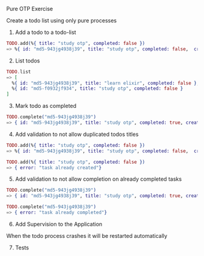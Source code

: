 Pure OTP Exercise

Create a todo list using only pure processes

1) Add a todo to a todo-list

```ex
TODO.add(%{ title: "study otp", completed: false })
=> %{ id: "md5-943jg4938j39", title: "study otp", completed: false,  created_at:"2018-10-02" }
```

2) List todos

```ex
TODO.list
=> [
  %{ id: "md5-943jg4938j39", title: "learn elixir", completed: false },
  %{ id: "md5-f0932jf934", title: "study otp", completed: false }
]
```

3) Mark todo as completed

```ex
TODO.complete("md5-943jg4938j39")
=> { id: "md5-943jg4938j39", title: "study otp", completed: true, created_at: "2018-10-03", completed_at:"2018-10-03" }
```

4) Add validation to not allow duplicated todos titles

```ex
TODO.add(%{ title: "study otp", completed: false })
=> %{ id: "md5-943jg4938j39", title: "study otp", completed: false,  created_at:"2018-10-02" }

TODO.add(%{ title: "study otp", completed: false })
=> { error: "task already created"}
```

5) Add validation to not allow completion on already completed tasks

```ex
TODO.complete("md5-943jg4938j39")
=> { id: "md5-943jg4938j39", title: "study otp", completed: true, created_at: "2018-10-03", completed_at:"2018-10-03" }

TODO.complete("md5-943jg4938j39")
=> { error: "task already completed"}
```

6) Add Supervision to the Application

When the todo process crashes it will be restarted automatically

7) Tests

